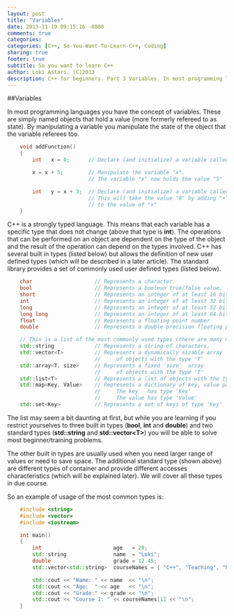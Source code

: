```yaml
---
layout: post
title: "Variables"
date: 2013-11-19 09:15:16 -0800
comments: true
categories: 
categories: [C++, So-You-Want-To-Learn-C++, Coding]
sharing: true
footer: true
subtitle: So you want to learn C++
author: Loki Astari, (C)2013
description: C++ for beginners. Part 3 Variables. In most programming languages you have the concept of variables. These are simply named objects that hold a value (more formerly refereed to as state). By manipulating a variable you manipulate the state of the object that the variable referees too.
---
```


##Variables

In most programming languages you have the concept of variables. These are simply named objects that hold a value (more formerly refereed to as state). By manipulating a variable you manipulate the state of the object that the variable referees too.

``` cpp add.cpp
    void addFunction()
    {
        int   x = 0;      // Declare (and initialize) a variable called "x"

        x = x + 5;        // Manipulate the variable "x".
                          // The variable "x" now holds the value "5"

        int   y = x + 3;  // Declare (and initialize) a variable called "y"
                          // This will take the value "8" by adding "+" 3 
                          // to the value of "x"
    }
```

C++ is a strongly typed language. This means that each variable has a specific type that does not change (above that type is **int**). The operations that can be performed on an object are dependent on the type of the object and the result of the operation can depend on the types involved. C++ has several built in types (listed below) but allows the definition of new user defined types (which will be described in a later article). The standard library provides a set of commonly used user defined types (listed below).

``` cpp Built in Types
    char                    // Represents a character.
    bool                    // Represents a boolean true/false value.
    short                   // Represents an integer of at least 16 bits
    int                     // Represents an integer of at least 32 bits
    long                    // Represents an integer of at least 32 bits
    long long               // Represents an integer of at least 64 bits
    float                   // Represents a floating point number
    double                  // Represents a double precision floating point number
```

``` cpp Standard Types
    // This is a list of the most commonly used types (there are many more)
    std::string             // Represents a string of characters.
    std::vector<T>          // Represents a dynamically sizable array
                            //     of objects with the type 'T'
    std::array<T, size>     // Represents a fixed 'size'  array
                            //     of objects with the type 'T'
    std::list<T>            // Represents a list of objects with the type 'T'
    std::map<Key, Value>    // Represents a dictionary of key, value pairs (index by key).
                            //     The key   has type 'Key'
                            //     The value has type 'Value'
    std::set<Key>           // Represents a set of keys of type 'Key'
```

The list may seem a bit daunting at first, but while you are learning if you restrict yourselves to three built in types (**bool**, **int** and **double**) and two standard types (**std::string** and **std::vector&lt;T&gt;**) you will be able to solve most beginner/training problems.

The other built in types are usually used when you need larger range of values or need to save space. The additional standard type (shown above) are different types of container and provide different accesses characteristics (which will be explained later). We will cover all these types in due course.

So an example of usage of the most common types is:
``` cpp variables.cpp
    #include <string>
    #include <vector>
    #include <iostream>

    int main()
    {
        int                       age   = 28;
        std::string               name  = "Loki";
        double                    grade = 12.45;
        std::vector<std::string>  courseNames = { "C++", "Teaching", "Maths", "Art", "Music"};

        std::cout << "Name: " << name  << "\n";
        std::cout << "Age:  " << age   << "\n";
        std::cout << "Grade:" << grade << "\n";
        std::cout << "Course 1: " << courseNames[1] << "\n";
    }
```
